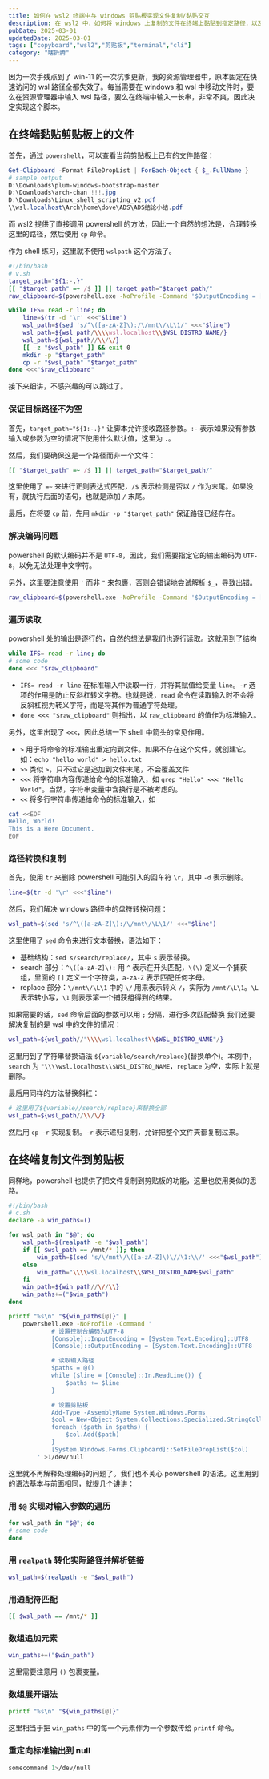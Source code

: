 ```yaml
---
title: 如何在 wsl2 终端中与 windows 剪贴板实现文件复制/黏贴交互
description: 在 wsl2 中，如何将 windows 上复制的文件在终端上黏贴到指定路径，以及如何用命令行复制一个文件到剪贴板？
pubDate: 2025-03-01
updatedDate: 2025-03-01
tags: ["copyboard","wsl2","剪贴板","terminal","cli"]
category: "瞎折腾"
---
```

因为一次手残点到了 win-11 的一次坑爹更新，我的资源管理器中，原本固定在快速访问的 wsl 路径全都失效了。每当需要在 windows 和 wsl 中移动文件时，要么在资源管理器中输入 wsl 路径，要么在终端中输入一长串，非常不爽，因此决定实现这个脚本。

## 在终端黏贴剪贴板上的文件

首先，通过 `powershell`，可以查看当前剪贴板上已有的文件路径：

```powershell
Get-Clipboard -Format FileDropList | ForEach-Object { $_.FullName }
# sample output
D:\Downloads\plum-windows-bootstrap-master
D:\Downloads\arch-chan !!!.jpg
D:\Downloads\Linux_shell_scripting_v2.pdf
\\wsl.localhost\Arch\home\dove\ADS\ADS结论小结.pdf
```

而 wsl2 提供了直接调用 powershell 的方法，因此一个自然的想法是，合理转换这里的路径，然后使用 `cp` 命令。

作为 shell 练习，这里就不使用 `wslpath` 这个方法了。

```bash
#!/bin/bash
# v.sh
target_path="${1:-.}"
[[ "$target_path" =~ /$ ]] || target_path="$target_path/"
raw_clipboard=$(powershell.exe -NoProfile -Command '$OutputEncoding = [Console]::OutputEncoding = New-Object System.Text.UTF8Encoding; Get-Clipboard -Format FileDropList | ForEach-Object { $_.FullName }')

while IFS= read -r line; do
    line=$(tr -d '\r' <<<"$line")
    wsl_path=$(sed 's/^\([a-zA-Z]\):/\/mnt\/\L\1/' <<<"$line")
    wsl_path=${wsl_path/\\\\wsl.localhost\\$WSL_DISTRO_NAME/}
    wsl_path=${wsl_path//\\/\/}
    [[ -z "$wsl_path" ]] && exit 0
    mkdir -p "$target_path"
    cp -r "$wsl_path" "$target_path"
done <<<"$raw_clipboard"
```

接下来细讲，不感兴趣的可以跳过了。

### 保证目标路径不为空

首先，`target_path="${1:-.}"` 让脚本允许接收路径参数。`:-` 表示如果没有参数输入或参数为空的情况下使用什么默认值，这里为 `.`。

然后，我们要确保这是一个路径而非一个文件：

```bash
[[ "$target_path" =~ /$ ]] || target_path="$target_path/"
```

这里使用了 `=~` 来进行正则表达式匹配，`/$` 表示检测是否以 `/` 作为末尾。如果没有，就执行后面的语句，也就是添加 `/` 末尾。

最后，在将要 `cp` 前，先用 `mkdir -p "$target_path"` 保证路径已经存在。

### 解决编码问题

powershell 的默认编码并不是 `UTF-8`，因此，我们需要指定它的输出编码为 `UTF-8`，以免无法处理中文字符。

另外，这里要注意使用 `'` 而非 `"` 来包裹，否则会错误地尝试解析 `$_`，导致出错。

```bash
raw_clipboard=$(powershell.exe -NoProfile -Command '$OutputEncoding = [Console]::OutputEncoding = New-Object System.Text.UTF8Encoding; Get-Clipboard -Format FileDropList | ForEach-Object { $_.FullName }')

```

### 遍历读取

powershell 处的输出是逐行的，自然的想法是我们也逐行读取。这就用到了结构

```bash
while IFS= read -r line; do
# some code
done <<< "$raw_clipboard"

```

* `IFS= read -r line` 在标准输入中读取一行，并将其赋值给变量 `line`。`-r` 选项的作用是防止反斜杠转义字符。也就是说，`read` 命令在读取输入时不会将反斜杠视为转义字符，而是将其作为普通字符处理。
* `done <<< "$raw_clipboard"` 则指出，以 `raw_clipboard` 的值作为标准输入。

另外，这里出现了 `<<<`，因此总结一下 shell 中箭头的常见作用。

* `>` 用于将命令的标准输出重定向到文件。如果不存在这个文件，就创建它。如：`echo "hello world" > hello.txt`
* `>>` 类似 `>`，只不过它是追加到文件末尾，不会覆盖文件
* `<<<` 将字符串内容传递给命令的标准输入，如 `grep "Hello" <<< "Hello World"`。当然，字符串变量中含换行是不被考虑的。
* `<<` 将多行字符串传递给命令的标准输入，如

```bash
cat <<EOF
Hello, World!
This is a Here Document.
EOF

```

### 路径转换和复制

首先，使用 `tr` 来删除 powershell 可能引入的回车符 `\r`，其中 `-d` 表示删除。

```bash
line=$(tr -d '\r' <<<"$line")
```

然后，我们解决 windows 路径中的盘符转换问题：

```bash
wsl_path=$(sed 's/^\([a-zA-Z]\):/\/mnt\/\L\1/' <<<"$line")

```

这里使用了 `sed` 命令来进行文本替换，语法如下：

* 基础结构：`sed s/search/replace/`，其中 `s` 表示替换。
* search 部分：`^\([a-zA-Z]\):` 用 `^` 表示在开头匹配，`\(\)` 定义一个捕获组，里面的 `[]` 定义一个字符类，`a-zA-Z` 表示匹配任何字母。
* replace 部分：`\/mnt\/\L\1` 中的 `\/` 用来表示转义 `/`，实际为 `/mnt/\L\1`。`\L` 表示转小写，`\1` 则表示第一个捕获组得到的结果。

如果需要的话，`sed` 命令后面的参数可以用 `;` 分隔，进行多次匹配替换
我们还要解决复制的是 wsl 中的文件的情况：

```bash
wsl_path=${wsl_path//"\\\\wsl.localhost\\$WSL_DISTRO_NAME"/}
```

这里用到了字符串替换语法 `${variable/search/replace}`(替换单个)。本例中，`search` 为 `"\\\\wsl.localhost\\$WSL_DISTRO_NAME`，`replace` 为空，实际上就是删除。

最后用同样的方法替换斜杠：

```bash
# 这里用了${variable//search/replace}来替换全部
wsl_path=${wsl_path//\\/\/}
```

然后用 `cp -r` 实现复制。`-r` 表示递归复制，允许把整个文件夹都复制过来。

## 在终端复制文件到剪贴板

同样地，powershell 也提供了把文件复制到剪贴板的功能，这里也使用类似的思路。

```bash
#!/bin/bash
# c.sh
declare -a win_paths=()

for wsl_path in "$@"; do
    wsl_path=$(realpath -e "$wsl_path")
    if [[ $wsl_path == /mnt/* ]]; then
        win_path=$(sed 's/\/mnt\/\([a-zA-Z]\)\//\1:\\/' <<<"$wsl_path")
    else
        win_path="\\\\wsl.localhost\\$WSL_DISTRO_NAME$wsl_path"
    fi
    win_path=${win_path//\//\\}
    win_paths+=("$win_path")
done

printf "%s\n" "${win_paths[@]}" |
    powershell.exe -NoProfile -Command '
            # 设置控制台编码为UTF-8
            [Console]::InputEncoding = [System.Text.Encoding]::UTF8
            [Console]::OutputEncoding = [System.Text.Encoding]::UTF8

            # 读取输入路径
            $paths = @()
            while ($line = [Console]::In.ReadLine()) {
                $paths += $line
            }

            # 设置剪贴板
            Add-Type -AssemblyName System.Windows.Forms
            $col = New-Object System.Collections.Specialized.StringCollection
            foreach ($path in $paths) {
                $col.Add($path)
            }
            [System.Windows.Forms.Clipboard]::SetFileDropList($col)
        ' >1/dev/null
```

这里就不再解释处理编码的问题了。我们也不关心 powershell 的语法。这里用到的语法基本与前面相同，就提几个讲讲：

### 用 `$@` 实现对输入参数的遍历

```bash
for wsl_path in "$@"; do
# some code
done
```

### 用 `realpath` 转化实际路径并解析链接

```bash
wsl_path=$(realpath -e "$wsl_path")
```

### 用通配符匹配

```bash
[[ $wsl_path == /mnt/* ]]
```

### 数组追加元素

```bash
win_paths+=("$win_path")

```

这里需要注意用 `()` 包裹变量。

### 数组展开语法

```bash
printf "%s\n" "${win_paths[@]}"
```

这里相当于把 `win_paths` 中的每一个元素作为一个参数传给 `printf` 命令。

### 重定向标准输出到 null

```bash
somecommand 1>/dev/null
```

